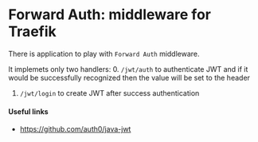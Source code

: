 # Forward Auth: middleware for Traefik 

There is application to play with ``Forward Auth`` middleware.

It implemets only two handlers:
0. `/jwt/auth` to authenticate JWT and if it would be successfully recognized then the value will be set to the header
1. `/jwt/login` to create JWT after success authentication

#### Useful links
* https://github.com/auth0/java-jwt
